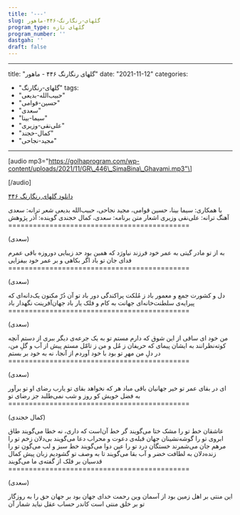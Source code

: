 ```yaml
---
title: '---'
slug: گلهای-رنگارنگ-۴۴۶-ماهور
program_type: گلهای تازه
program_number: ''
dastgah: ''
draft: false
---
```


---
title: "گلهای رنگارنگ ۴۴۶ - ماهور"
date: "2021-11-12"
categories: 
  - "گلهای-رنگارنگ"
tags: 
  - "حبیب‌الله-بدیعی"
  - "حسین-قوامی"
  - "سعدی"
  - "سیما-بینا"
  - "علی‌نقی-وزیری"
  - "کمال-خجند"
  - "مجید-نجاحی"
---

\[audio mp3="https://golhaprogram.com/wp-content/uploads/2021/11/GR\_446\_SimaBina\_Ghavami.mp3"\]

\[/audio\]

[دانلود گلهای رنگارنگ ۴۴۶](https://golhaprogram.com/wp-content/uploads/2021/11/GR_446_SimaBina_Ghavami.mp3)

با همکاری: سیما بینا، حسین قوامی، مجید نجاحی، حبیب‌الله بدیعی شعر ترانه: سعدی آهنگ ترانه: علی‌نقی وزیری اشعار متن برنامه: سعدی، کمال خجندی گوینده: آذر پژوهش ============================================

(سعدی)

به از تو مادر گیتی به عمر خود فرزند نیاورَد که همین بود حد زیبایی دوروزه باقی عمرم فدای جان تو باد اگر بکاهی و بر عمر خود بیفزایی ============================================

(سعدی)

دل و کشورت جمع و معمور باد ز مُلکت پراکندگی دور باد تو آن دُرّ مکنون یک‌دانه‌ای که پیرایه‌ی سلطنت‌خانه‌ای جهانت به کام و فلک یار باد جهان‌آفرینت نگهدار باد ============================================

(سعدی)

من خود ای ساقی از این شوق که دارم مستم تو به یک جرعه‌ی دیگر ببری از دستم آنچه کوته‌نظرانند به ایشان پیمای که حریفان ز مُل و من ز تامّل مستم پیش از آب و گلِ من، در دلِ من مهرِ تو بود با خود آوردم از آنجا، نه به خود بر بستم ============================================

(سعدی)

ای در بقای عمر تو خیر جهانیان باقی مباد هر که نخواهد بقای تو یارب رضای او تو برآور به فضل خویش کو روز و شب نمی‌طلبد جز رضای تو ============================================

(کمال خجندی)

عاشقان خط تو را مشک ختا می‌گویند گر خط آن‌است که داری، نه خطا می‌گویند طاق ابروی تو را گوشه‌نشینان جهان قبله‌ی دعوت و محراب دعا می‌گویند بی‌دلان زخم تو را مرهم جان می‌شمرند خستگان درد تو را عین دوا می‌گویند خط سبز و لب می‌گون تو را زنده‌دلان به لطافت خضر و آب بقا می‌گویند تا به وصف تو گشودیم زبان پیش کمال قدسیان بر فلک از گفته‌ی ما می‌گویند ============================================

(سعدی)

این منتی بر اهل زمین بود از آسمان وین رحمت خدای جهان بود بر جهان حق را به روزگار تو بر خلق منتی است کاندر حساب عقل نیاید شمار آن
